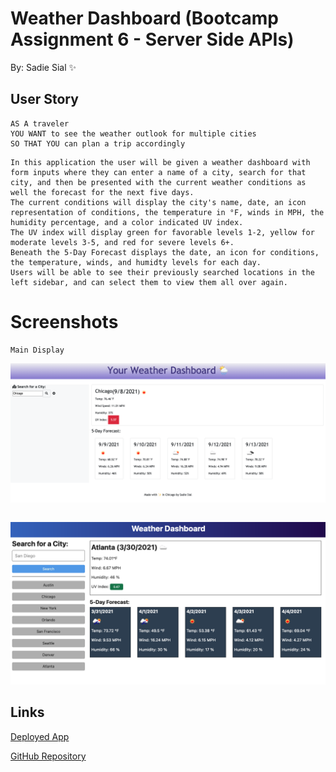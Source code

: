 # Weather Dashboard (Bootcamp Assignment 6 - Server Side APIs)

By: Sadie Sial ✨

## User Story
```
AS A traveler
YOU WANT to see the weather outlook for multiple cities
SO THAT YOU can plan a trip accordingly
```


```
In this application the user will be given a weather dashboard with form inputs where they can enter a name of a city, search for that city, and then be presented with the current weather conditions as well the forecast for the next five days. 
The current conditions will display the city's name, date, an icon representation of conditions, the temperature in °F, winds in MPH, the humidity percentage, and a color indicated UV index. 
The UV index will display green for favorable levels 1-2, yellow for moderate levels 3-5, and red for severe levels 6+. 
Beneath the 5-Day Forecast displays the date, an icon for conditions, the temperature, winds, and humidty levels for each day. 
Users will be able to see their previously searched locations in the left sidebar, and can select them to view them all over again. 
```

# Screenshots
```
Main Display
```
![Screenshot](./assets/images/screenshot.png)

```

```
![Screenshot](./assets/images/PLACEHOLDER.png)


## Links

[Deployed App](https://sadielinks.github.io/weather-dashboard/)


[GitHub Repository](https://github.com/sadielinks/weather-dashboard)